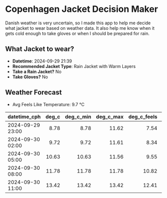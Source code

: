 
# Copenhagen Jacket Decision Maker

Danish weather is very uncertain, so I made this app to help me decide what jacket to wear based on weather data. 
It also help me know when it gets cold enough to take gloves or when I should be prepared for rain.

## What Jacket to wear?

- **Datetime**: 2024-09-29 21:39
- **Recommended Jacket Type**: Rain Jacket with Warm Layers
- **Take a Rain Jacket?** No
- **Take Gloves?** No

## Weather Forecast
- Avg Feels Like Temperature: 9.7 °C

| datetime_cph     |   deg_c |   deg_c_min |   deg_c_max |   deg_c_feels | weather   | wind   | rain   |
|:-----------------|--------:|------------:|------------:|--------------:|:----------|:-------|:-------|
| 2024-09-29 23:00 |    8.78 |        8.78 |       11.62 |          7.54 | Clouds    | Low    | None   |
| 2024-09-30 02:00 |    9.72 |        9.72 |       11.61 |          8.34 | Clouds    | Low    | None   |
| 2024-09-30 05:00 |   10.63 |       10.63 |       11.56 |          9.55 | Clouds    | Low    | None   |
| 2024-09-30 08:00 |   11.78 |       11.78 |       11.78 |         10.82 | Clouds    | Medium | None   |
| 2024-09-30 11:00 |   13.42 |       13.42 |       13.42 |         12.41 | Clouds    | Medium | None   |
        